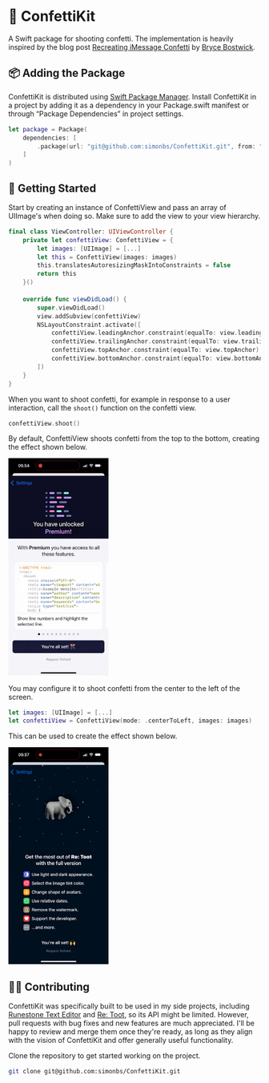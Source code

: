 # 🎊 ConfettiKit

A Swift package for shooting confetti. The implementation is heavily inspired by the blog post [Recreating iMessage Confetti](https://bryce.co/recreating-imessage-confetti/) by [Bryce Bostwick](https://mastodon.bryce.co/@bryce).

## 📦 Adding the Package

ConfettiKit is distributed using [Swift Package Manager](https://www.swift.org/documentation/package-manager/). Install ConfettiKit in a project by adding it as a dependency in your Package.swift manifest or through “Package Dependencies” in project settings.

```swift
let package = Package(
    dependencies: [
        .package(url: "git@github.com:simonbs/ConfettiKit.git", from: "1.0.0")
    ]
)
```

## 🚀 Getting Started

Start by creating an instance of ConfettiView and pass an array of UIImage's when doing so. Make sure to add the view to your view hierarchy.

```swift
final class ViewController: UIViewController {
    private let confettiView: ConfettiView = {
        let images: [UIImage] = [...]
        let this = ConfettiView(images: images)
        this.translatesAutoresizingMaskIntoConstraints = false
        return this
    }()

    override func viewDidLoad() {
        super.viewDidLoad()
        view.addSubview(confettiView)
        NSLayoutConstraint.activate([
            confettiView.leadingAnchor.constraint(equalTo: view.leadingAnchor),
            confettiView.trailingAnchor.constraint(equalTo: view.trailingAnchor),
            confettiView.topAnchor.constraint(equalTo: view.topAnchor),
            confettiView.bottomAnchor.constraint(equalTo: view.bottomAnchor)
        ])
    }
}
```

When you want to shoot confetti, for example in response to a user interaction, call the `shoot()` function on the confetti view.

```swift
confettiView.shoot()
```

By default, ConfettiView shoots confetti from the top to the bottom, creating the effect shown below.

<img width="200" src="confettiview-toptobottom.gif" />

You may configure it to shoot confetti from the center to the left of the screen.

```swift
let images: [UIImage] = [...]
let confettiView = ConfettiView(mode: .centerToLeft, images: images)
```

This can be used to create the effect shown below.

<img width="200" src="confettiview-centertoleft.gif" />

## 👨‍💻 Contributing

ConfettiKit was specifically built to be used in my side projects, including [Runestone Text Editor](https://apps.apple.com/us/app/runestone-editor/id1548193893) and [Re: Toot](https://apps.apple.com/us/app/re-toot/id1661697436), so its API might be limited. However, pull requests with bug fixes and new features are much appreciated. I'll be happy to review and merge them once they're ready, as long as they align with the vision of ConfettiKit and offer generally useful functionality.

Clone the repository to get started working on the project.

```bash
git clone git@github.com:simonbs/ConfettiKit.git
```
